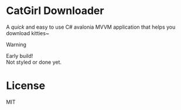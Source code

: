 # CatGirl Downloader

A *quick* and easy to use C# avalonia MVVM application that helps you download kitties~

> [!WARNING]
> Early build! <br>
> Not styled or done yet.

# License
MIT